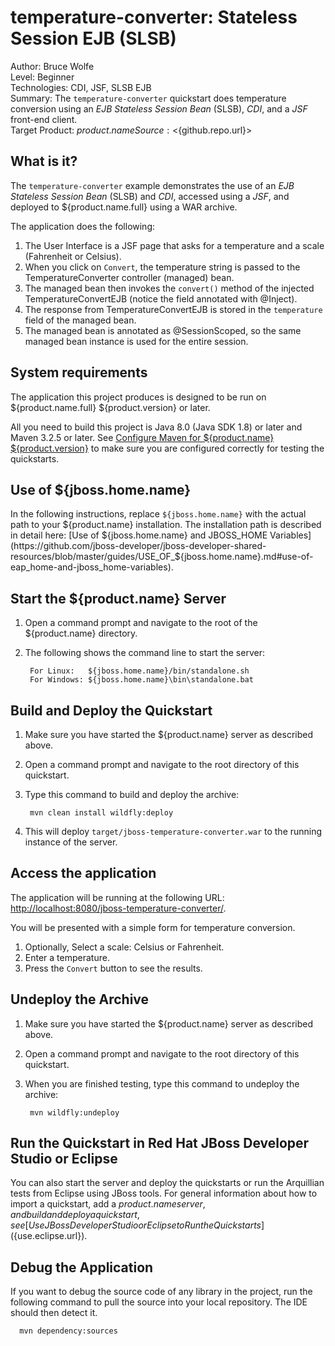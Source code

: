 temperature-converter: Stateless Session EJB (SLSB)
=================================================
Author: Bruce Wolfe  
Level: Beginner  
Technologies: CDI, JSF, SLSB EJB  
Summary: The `temperature-converter` quickstart does temperature conversion using an *EJB Stateless Session Bean* (SLSB), *CDI*, and a *JSF* front-end client.   
Target Product: ${product.name}  
Source: <${github.repo.url}>  

What is it?
-----------

The `temperature-converter` example demonstrates the use of an *EJB Stateless Session Bean* (SLSB) and *CDI*, accessed using a *JSF*, and deployed to ${product.name.full} using a WAR archive.

The application does the following:

1. The User Interface is a JSF page that asks for a temperature and a scale (Fahrenheit or Celsius).
2. When you click on `Convert`, the temperature string is passed to the TemperatureConverter controller (managed) bean.
3. The managed bean then invokes the `convert()` method of the injected TemperatureConvertEJB (notice the field annotated with @Inject).
4. The response from TemperatureConvertEJB is stored in the `temperature` field of the managed bean.
5. The managed bean is annotated as @SessionScoped, so the same managed bean instance is used for the entire session.


System requirements
-------------------

The application this project produces is designed to be run on ${product.name.full} ${product.version} or later. 

All you need to build this project is Java 8.0 (Java SDK 1.8) or later and Maven 3.2.5 or later. See [Configure Maven for ${product.name} ${product.version}](https://github.com/jboss-developer/jboss-developer-shared-resources/blob/master/guides/CONFIGURE_MAVEN_JBOSS_EAP7.md#configure-maven-to-build-and-deploy-the-quickstarts) to make sure you are configured correctly for testing the quickstarts.


Use of ${jboss.home.name}
---------------

In the following instructions, replace `${jboss.home.name}` with the actual path to your ${product.name} installation. The installation path is described in detail here: [Use of ${jboss.home.name} and JBOSS_HOME Variables](https://github.com/jboss-developer/jboss-developer-shared-resources/blob/master/guides/USE_OF_${jboss.home.name}.md#use-of-eap_home-and-jboss_home-variables).


Start the ${product.name} Server
-------------------------

1. Open a command prompt and navigate to the root of the ${product.name} directory.
2. The following shows the command line to start the server:

        For Linux:   ${jboss.home.name}/bin/standalone.sh
        For Windows: ${jboss.home.name}\bin\standalone.bat


Build and Deploy the Quickstart
-------------------------

1. Make sure you have started the ${product.name} server as described above.
2. Open a command prompt and navigate to the root directory of this quickstart.
3. Type this command to build and deploy the archive:

        mvn clean install wildfly:deploy

4. This will deploy `target/jboss-temperature-converter.war` to the running instance of the server.
 

Access the application 
---------------------

The application will be running at the following URL: <http://localhost:8080/jboss-temperature-converter/>.

You will be presented with a simple form for temperature conversion.

1. Optionally, Select a scale: Celsius or Fahrenheit.
2. Enter a temperature.
3. Press the `Convert` button to see the results.


Undeploy the Archive
--------------------

1. Make sure you have started the ${product.name} server as described above.
2. Open a command prompt and navigate to the root directory of this quickstart.
3. When you are finished testing, type this command to undeploy the archive:

        mvn wildfly:undeploy


        
Run the Quickstart in Red Hat JBoss Developer Studio or Eclipse
-------------------------------------
You can also start the server and deploy the quickstarts or run the Arquillian tests from Eclipse using JBoss tools. For general information about how to import a quickstart, add a ${product.name} server, and build and deploy a quickstart, see [Use JBoss Developer Studio or Eclipse to Run the Quickstarts](${use.eclipse.url}). 


Debug the Application
------------------------------------

If you want to debug the source code of any library in the project, run the following command to pull the source into your local repository. The IDE should then detect it.

      mvn dependency:sources
     


